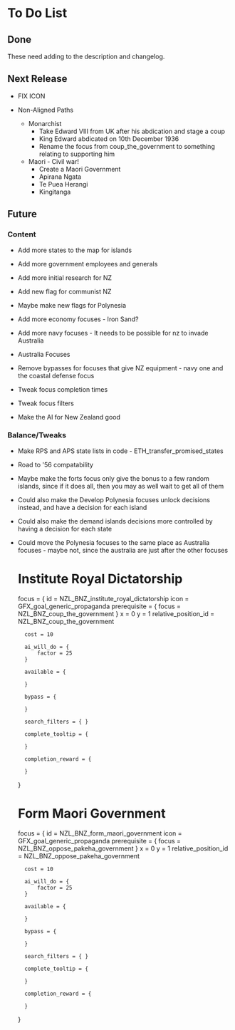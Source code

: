 # To Do List
## Done
These need adding to the description and changelog.

## Next Release
- FIX ICON

- Non-Aligned Paths
  - Monarchist
    - Take Edward VIII from UK after his abdication and stage a coup
    - King Edward abdicated on 10th December 1936
    - Rename the focus from coup_the_government to something relating to supporting him
  - Maori - Civil war!
    - Create a Maori Government
    - Apirana Ngata
    - Te Puea Herangi
    - Kingitanga

## Future
### Content
- Add more states to the map for islands
- Add more government employees and generals
- Add more initial research for NZ

- Add new flag for communist NZ
- Maybe make new flags for Polynesia

- Add more economy focuses - Iron Sand?
- Add more navy focuses - It needs to be possible for nz to invade Australia
- Australia Focuses
- Remove bypasses for focuses that give NZ equipment - navy one and the coastal defense focus
- Tweak focus completion times
- Tweak focus filters
- Make the AI for New Zealand good

### Balance/Tweaks
- Make RPS and APS state lists in code - ETH_transfer_promised_states
- Road to '56 compatability
- Maybe make the forts focus only give the bonus to a few random islands, since if it does all, then you may as well wait to get all of them
- Could also make the Develop Polynesia focuses unlock decisions instead, and have a decision for each island
- Could also make the demand islands decisions more controlled by having a decision for each state
- Could move the Polynesia focuses to the same place as Australia focuses - maybe not, since the australia are just after the other focuses



	# Institute Royal Dictatorship
	focus = {
		id = NZL_BNZ_institute_royal_dictatorship
		icon = GFX_goal_generic_propaganda
		prerequisite = { focus = NZL_BNZ_coup_the_government }
		x = 0
		y = 1
		relative_position_id = NZL_BNZ_coup_the_government

		cost = 10

		ai_will_do = {
			factor = 25
		}

		available = {
			
		}

		bypass = {

		}

		search_filters = { }

		complete_tooltip = {

		}

		completion_reward = {
			
		}
	}

	# Form Maori Government
	focus = {
		id = NZL_BNZ_form_maori_government
		icon = GFX_goal_generic_propaganda
		prerequisite = { focus = NZL_BNZ_oppose_pakeha_government }
		x = 0
		y = 1
		relative_position_id = NZL_BNZ_oppose_pakeha_government

		cost = 10

		ai_will_do = {
			factor = 25
		}

		available = {
			
		}

		bypass = {

		}

		search_filters = { }

		complete_tooltip = {

		}

		completion_reward = {
			
		}
	}